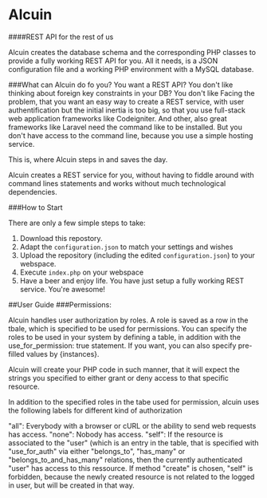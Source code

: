# Alcuin
####REST API for the rest of us

Alcuin creates the database schema and the corresponding PHP classes to provide a fully working REST API for you.
All it needs, is a JSON configuration file and a working PHP environment with a MySQL database.

###What can Alcuin do fo you?
You want a REST API? You don't like thinking about foreign key constraints in your DB? You don't like 
Facing the problem, that you want an easy way to create a REST service, with user authentification but the initial inertia is too big, so that you use full-stack web application frameworks like Codeigniter. And other, also great frameworks like Laravel need the command like to be installed. But you don't have access to the command line, because you use a simple hosting service.

This is, where Alcuin steps in and saves the day.

Alcuin creates a REST service for you, without having to fiddle around with command lines statements and works without much technological dependencies.

###How to Start

There are only a few simple steps to take:

1. Download this repostory.
2. Adapt the `configuration.json` to match your settings and wishes
3. Upload the repository (including the edited `configuration.json`) to your webspace.
4. Execute `index.php` on your webspace
5. Have a beer and enjoy life. You have just setup a fully working REST service. You're awesome!


##User Guide
###Permissions:

Alcuin handles user authorization by roles. A role is saved as a row in the tbale, which is specified to be used for permissions. You can specify the roles to be used in your system by defining a table, in addition with the use_for_permission: true statement. If you want, you can also specify pre-filled values by {instances}.

Alcuin will create your PHP code in such manner, that it will expect the strings you specified to either grant or deny access to that specific resource.

In addition to the specified roles in the tabe used for permission, alcuin uses the following labels for different kind of authorization

"all": Everybody with a browser or cURL or the ability to send web requests has access.
"none": Nobody has access.
"self": If the resource is associated to the "user" (which is an entry in the table, that is specified with "use_for_auth" via either "belongs_to", "has_many" or "belongs_to_and_has_many" relations, then the currently authenticated "user" has access to this ressource. If method "create" is chosen, "self" is forbidden, because the newly created resource is not related to the logged in user, but will be created in that way.